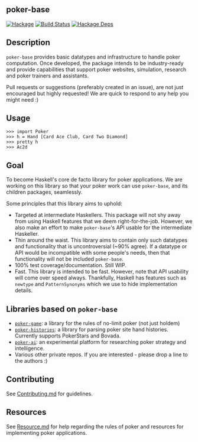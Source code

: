 ## poker-base

[![Hackage](https://img.shields.io/hackage/v/poker-base.svg)](https://hackage.haskell.org/package/poker-base)
[![Build Status](https://github.com/santiweight/poker-base/workflows/haskell-ci/badge.svg)](https://github.com/santiweight/poker-base/actions?query=workflow%3Ahaskell-ci) [![Hackage Deps](https://img.shields.io/hackage-deps/v/poker-base.svg)](http://packdeps.haskellers.com/reverse/{{name}})

## Description

`poker-base` provides basic datatypes and infrastructure to handle poker computation. Once developed, the package intends to be industry-ready and provide capabilities that support poker websites, simulation, research and poker trainers and assistants.

Pull requests or suggestions (preferably created in an issue), are not just encouraged but highly requested! We are quick to respond to any help you might need :)

## Usage

```
>>> import Poker
>>> h = Hand [Card Ace Club, Card Two Diamond]
>>> pretty h
>>> Ac2d
```

## Goal

To become Haskell's core de facto library for poker applications. We are working on this library so that your poker work can use `poker-base`, and its children packages, seamlessly.

Some principles that this library aims to uphold:
 - Targeted at intermediate Haskellers. This package will not shy away from using Haskell features that we deem right-for-the-job. However, we also make an effort to make `poker-base`'s API usable for the intermediate Haskeller.
 - Thin around the waist. This library aims to contain only such datatypes and functionality that is uncontroversial (~90% agree). If a datatype or API would be incompatible with some people's needs, then that functionality will not be included `poker-base`.
 - 100% test coverage/documentation. Still WIP.
 - Fast. This library is intended to be fast. However, note that API usability will come over speed always. Thankfully, Haskell has features such as `newtype` and `PatternSynonyms` which we use to hide implementation details.

## Libraries based on `poker-base`

 - [`poker-game`](https://github.com/santiweight/poker-game): a library for the rules of no-limit poker (not just holdem)
 - [`poker-histories`](https://github.com/santiweight/poker-histories): a library for parsing poker site hand histories. Currently supports PokerStars and Bovada.
 - [`poker-ai`](https://github.com/tonyday567/poker-fold): an experimental platform for researching poker strategy and intelligence.
 - Various other private repos. If you are interested - please drop a line to the authors :)

## Contributing

See [Contributing.md](Contributing.md) for guidelines.

## Resources

See [Resource.md](Resources.md) for help regarding the rules of poker and resources for implementing poker applications.
